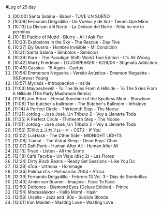 #Log of 29 day

1. [00:00] Santa Sabina - Babel - TUVE UN SUEÑO
1. [10:09] Fernando Delgadillo - De Vuelos y de Sol - Tienes Que Mirar
1. [10:13] La Divison del Norte - La Divison del Norte - Niña no me lo permitas
1. [10:18] Puddle of Mudd - Blurry - All I Ask For
1. [10:23] Explosions in the Sky - The Rescue - Day Five
1. [10:27] Ely Guerra - Hombre Invisible - Mi Condición
1. [10:31] Santa Sabina - Símbolos - Símbolos
1. [10:39] Korn - The Paradigm Shift: World Tour Edition - It's All Wrong
1. [10:42] Marty Friedman - LOUDSPEAKER - 6/28/06 - Stigmata Addiction
1. [10:49] Cassius - 15 Again - Cactus
1. [10:54] Emmerson Nogueira - Versão Acústica - Emerson Nogueira - 06.Forever Young
1. [10:57] Myriads - Introspection - Inside
1. [11:03] Maybeshewill - To The Skies From A Hillside - To The Skies From A Hillside (The Party Mushroom Remix)
1. [11:08] Jon Brion - Eternal Sunshine of the Spotless Mind - Showtime
1. [11:09] The butcher's ballroom - The Butcher's Ballroom - Infralove
1. [11:14] A Perfect Circle - Thirteenth Step - The Noose
1. [11:21] Jotdog - José José, Un Tributo 2 - Voy a Llenarte Toda
1. [11:25] A Perfect Circle - Thirteenth Step - The Noose
1. [11:51] Jotdog - José José, Un Tributo 2 - Voy a Llenarte Toda
1. [11:56] 天空のエスカフローネ - OST2 - If You
1. [12:02] LukHash - The Other Side - MIDNIGHT LIGHTS
1. [12:06] Tiamat - The Astral Sleep - Dead Boys' Choir
1. [12:07] Daft Punk - Human After All - Human After All
1. [12:13] Tryad - Listen - All the Same
1. [12:18] Café Tacvba - Un Viaje (disc 2) - Las Flores
1. [12:24] Dirty Black Beans - Ready Set Sessions - Like You Do
1. [12:28] sToa - Urthona - Hommage
1. [12:34] Polimarchs - Polimarchs 2004 - Africa
1. [12:39] Fernando Delgadillo - Febrero 13 Vol. 3 - Dias de Sombrillas
1. [12:43] Armin van Buuren - Imagine - Face To Face
1. [12:50] Deftones - Diamond Eyes (Deluxe Edition) - Prince
1. [12:54] Modeselektor - Hello Mom! - Hasir
1. [12:58] Urselle - Jazz and '90s - Suicide Blonde
1. [13:01] Iron Maiden - Wasting Love - Wasting Love
